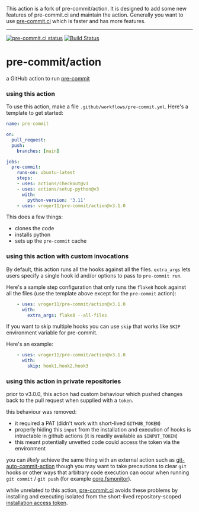 This action is a fork of pre-commit/action. It is designed to add some new features of pre-commit.ci and maintain the action. 
Generally you want to use [pre-commit.ci] which is faster and has more features.

[pre-commit.ci]: https://pre-commit.ci

___

[![pre-commit.ci status](https://results.pre-commit.ci/badge/github/pre-commit/action/main.svg)](https://results.pre-commit.ci/latest/github/pre-commit/action/main)
[![Build Status](https://github.com/pre-commit/action/actions/workflows/main.yml/badge.svg)](https://github.com/pre-commit/action/actions)

pre-commit/action
=================

a GitHub action to run [pre-commit](https://pre-commit.com)

### using this action

To use this action, make a file `.github/workflows/pre-commit.yml`.  Here's a
template to get started:

```yaml
name: pre-commit

on:
  pull_request:
  push:
    branches: [main]

jobs:
  pre-commit:
    runs-on: ubuntu-latest
    steps:
    - uses: actions/checkout@v3
    - uses: actions/setup-python@v3
      with:
        python-version: '3.11'
    - uses: vroger11/pre-commit/action@v3.1.0
```

This does a few things:

- clones the code
- installs python
- sets up the `pre-commit` cache

### using this action with custom invocations

By default, this action runs all the hooks against all the files.  `extra_args`
lets users specify a single hook id and/or options to pass to `pre-commit run`.

Here's a sample step configuration that only runs the `flake8` hook against all
the files (use the template above except for the `pre-commit` action):

```yaml
    - uses: vroger11/pre-commit/action@v3.1.0
      with:
        extra_args: flake8 --all-files
```

If you want to skip multiple hooks you can use `skip` that works like `SKIP` 
environment variable for pre-commit.

Here's an example:
```yaml
    - uses: vroger11/pre-commit/action@v3.1.0
      with:
        skip: hook1,hook2,hook3
```

### using this action in private repositories

prior to v3.0.0, this action had custom behaviour which pushed changes back to
the pull request when supplied with a `token`.

this behaviour was removed:
- it required a PAT (didn't work with short-lived `GITHUB_TOKEN`)
- properly hiding this `input` from the installation and execution of hooks
  is intractable in github actions (it is readily available as `$INPUT_TOKEN`)
- this meant potentially unvetted code could access the token via the
  environment

you can _likely_ achieve the same thing with an external action such as
[git-auto-commit-action] though you may want to take precautions to clear `git`
hooks or other ways that arbitrary code execution can occur when running
`git commit` / `git push` (for example [core.fsmonitor]).

while unrelated to this action, [pre-commit.ci] avoids these problems by
installing and executing isolated from the short-lived repository-scoped
[installation access token].

[git-auto-commit-action]: https://github.com/stefanzweifel/git-auto-commit-action
[core.fsmonitor]: https://github.blog/2022-04-12-git-security-vulnerability-announced/
[pre-commit.ci]: https://pre-commit.ci
[installation access token]: https://docs.github.com/en/rest/apps/apps#create-an-installation-access-token-for-an-app
